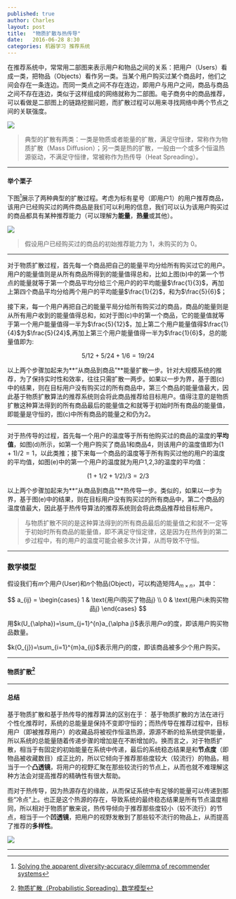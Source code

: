 ```yaml
---
published: true
author: Charles
layout: post
title:  "物质扩散与热传导"
date:   2016-06-28 8:30
categories: 机器学习 推荐系统
---
```


在推荐系统中，常常用二部图来表示用户和物品之间的关系：把用户（Users）看成一类，把物品（Objects）看作另一类。当某个用户购买过某个商品时，他们之间会存在一条连边。而同一类点之间不存在连边，即用户与用户之间，商品与商品之间不存在连边，类似于这样组成的网络就称为二部图。电子商务中的商品推荐，可以看做是二部图上的链路挖掘问题，而扩散过程可以用来寻找网络中两个节点之间的关联强度。

![][2]

> 典型的扩散有两类：一类是物质或者能量的扩散，满足守恒律，常称作为物质扩散（Mass Diffusion）；另一类是热的扩散，一般由一个或多个恒温热源驱动，不满足守恒律，常被称作为热传导（Heat Spreading）。

---

#### 举个栗子

下图[^1]展示了两种典型的扩散过程。考虑为标有星号（即用户1）的用户推荐商品，该用户已经购买过的两件商品是我们可以利用的信息，我们可以认为该用户购买过的商品都具有某种推荐能力（可以理解为**能量**，**热量**或其他）。

![][1]

> 假设用户已经购买过的商品的初始推荐能力为 1，未购买的为 0。

---

对于物质扩散过程，首先每一个商品把自己的能量平均分给所有购买过它的用户。用户的能量值则是从所有商品所得到的能量值得总和，比如上图(b)中的第一个节点的能量就等于第一个商品平均分给三个用户的的平均能量$\frac{1}{3}$，再加上第四个商品平均分给两个用户的平均能量$\frac{1}{2}$，和为$\frac{5}{6}$；

接下来，每一个用户再把自己的能量平局分给所有购买过的商品，商品的能量则是从所有用户收到的能量值得总和，如对于图(c)中的第一个商品，它的能量值就等于第一个用户能量值得一半为$\frac{5}{12}$，加上第二个用户能量值得$\frac{1}{4}$为$\frac{5}{24}$,再加上第三个用户能量值得一半为$\frac{1}{6}$，总的能量值即为:

$$5/12 + 5/24 + 1/6 = 19/24$$

以上两个步骤加起来为**“从商品到商品”**能量扩散一步。针对大规模系统的推荐，为了保持实时性和效率，往往只需扩散一两步。如果以一步为界，基于图(c)中的结果，则在目标用户没有购买过的所有商品中，第三个商品的能量值最大，因此基于物质扩散算法的推荐系统则会将此商品推荐给目标用户。值得注意的是物质扩散这种算法得到的所有商品最后的能量值之和就等于初始时所有商品的能量值，即能量是守恒的，图(c)中所有商品的能量之和仍为2。

---

对于热传导的过程，首先每一个用户的温度等于所有他购买过的商品的温度的**平均值**，如图(d)所示，如第一个用户购买了商品1和商品4，则该用户的温度值即为$(1 + 1) / 2 = 1$，以此类推；接下来每一个商品的温度等于所有购买过他的用户的温度的平均值，如图(e)中的第一个用户的温度就为用户1,2,3的温度的平均值：

$$(1 + 1/2 + 1/2)/3 = 2/3$$

以上两个步骤加起来为**“从商品到商品”**热传导一步。类似的，如果以一步为界，基于图(e)中的结果，则在目标用户没有购买过的所有商品中，第二个商品的温度值最大，因此基于热传导算法的推荐系统则会将此商品推荐给目标用户。

> 与物质扩散不同的是这种算法得到的所有商品最后的能量值之和就不一定等于初始时所有商品的能量值，即不满足守恒定律，这是因为在热传到的第二步过程中，有的用户的温度可能会被多次计算，从而导致不守恒。

---

### 数学模型

假设我们有$m$个用户(User)和$n$个物品(Object)，可以构造矩阵$A_{m\times n}$，其中：

$$
 a_{ij} =
 \begin{cases}
    1   &  \text{用户i购买了物品j} \\
    0   &  \text{用户i未购买物品j}
 \end{cases}
$$

用$k(U_{\alpha})=\sum_{j=1}^{n}a_{\alpha j}$表示用户$\alpha$的度，即该用户购买物品数量。

$k(O_{j})=\sum_{i=1}^{m}a_{ij}$表示用户$j$的度，即该商品被多少个用户购买。

---

#### 物质扩散[^2]

---

#### 总结

基于物质扩散和基于热传导的推荐算法的区别在于： 基于物质扩散的方法在进行个性化推荐时，系统的总能量是保持不变即守恒的；而热传导在推荐过程中，目标用户（即被推荐用户）的收藏品将被视作恒温热源，源源不断的给系统提供能量，所以系统的总能量随着传递步骤的增加是在不断增加的。换而言之，对于物质扩散，相当于有固定的初始能量在系统中传递，最后的系统稳态结果是和**节点度**（即物品被收藏数目）成正比的，所以它倾向于推荐那些度较大（较流行）的物品，相当于一个**凸透镜**，将用户的视野汇聚在那些较流行的节点上，从而也就不难理解这种方法会对提高推荐的精确性有很大帮助。

而对于热传导，因为热源存在的缘故，从而保证系统中有足够的能量可以传递到那些“冷点”上。也正是这个热源的存在，导致系统的最终稳态结果是所有节点温度相同，所以相对于物质扩散来说，热传导倾向于推荐那些度较小（较不流行）的节点，相当于一个**凹透镜**，把用户的视野发散到了那些较不流行的物品上，从而提高了推荐的**多样性**。

![][3]

[1]:http://7xjbdi.com1.z0.glb.clouddn.com/heat_spreading.png
[2]:http://7xjbdi.com1.z0.glb.clouddn.com/user_item.png?imageView2/2/w/300
[3]:http://7xjbdi.com1.z0.glb.clouddn.com/convex_concave.png

---

[^1]:[Solving the apparent diversity‐accuracy dilemma of recommender systems](http://www.ccast.ac.cn/workshop/network-2010/wenzhang/zt.pdf)
[^2]:[物质扩散（Probabilistic Spreading）数学模型](https://zr9558.com/2015/09/27/probabilisticandheat/)

